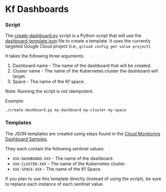 # Kf Dashboards

### Script

The [create-dashboard.py](create-dashboard.py) script is a Python script that
will use the [dashboard-template.json](dashboard-template.json) file to create
a template. It uses the currently targeted Google Cloud project (i.e., `gcloud config
get-value project`).

It takes the following three arguments:

1. Dashboard name - The name of the dashboard that will be created.
1. Cluster name - The name of the Kubernetes cluster the dashboard will target.
1. Space - The name of the Kf space.

Note: Running the script is not idempotent.

Example:

```
./create-dashboard.py my-dashboard my-cluster my-space
```

### Templates

The JSON templates are created using steps found in the [Cloud Monitoring
Dashboard Samples](https://github.com/GoogleCloudPlatform/monitoring-dashboard-samples/blob/master/README.md).

They each contain the following sentinel values:
* `XXX-DASHBOARD-XXX` - The name of the dashboard.
* `XXX-CLUSTER-XXX` - The name of the Kubernetes cluster.
* `XXX-SPACE-XXX` - The name of the Kf Space.

If you plan to use this template directly (instead of using the script), be
sure to replace each instance of each sentinel value.
